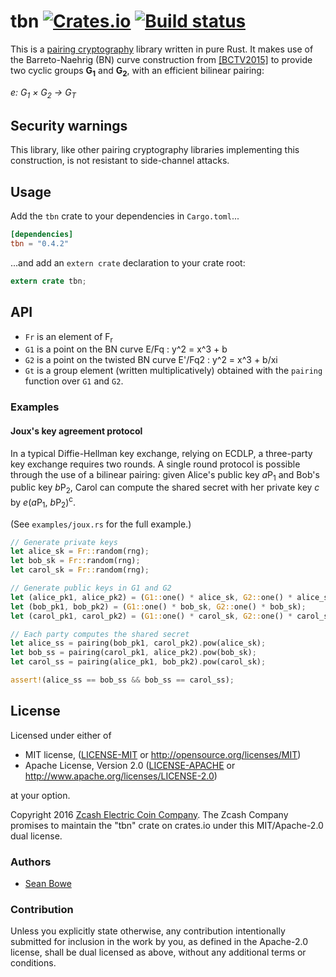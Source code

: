 # tbn [![Crates.io](https://img.shields.io/crates/v/tbn.svg)](https://crates.io/crates/tbn) [![Build status](https://api.travis-ci.org/tetcoin/tbn.svg)](https://travis-ci.org/tetcoin/tbn)

This is a [pairing cryptography](https://en.wikipedia.org/wiki/Pairing-based_cryptography) library written in pure Rust. It makes use of the Barreto-Naehrig (BN) curve construction from [[BCTV2015]](https://eprint.iacr.org/2013/879.pdf) to provide two cyclic groups **G<sub>1</sub>** and **G<sub>2</sub>**, with an efficient bilinear pairing:

*e: G<sub>1</sub> × G<sub>2</sub> → G<sub>T</sub>*

## Security warnings

This library, like other pairing cryptography libraries implementing this construction, is not resistant to side-channel attacks.

## Usage

Add the `tbn` crate to your dependencies in `Cargo.toml`...

```toml
[dependencies]
tbn = "0.4.2"
```

...and add an `extern crate` declaration to your crate root:

```rust
extern crate tbn;
```

## API

* `Fr` is an element of F<sub>r</sub>
* `G1` is a point on the BN curve E/Fq : y^2 = x^3 + b
* `G2` is a point on the twisted BN curve E'/Fq2 : y^2 = x^3 + b/xi
* `Gt` is a group element (written multiplicatively) obtained with the `pairing` function over `G1` and `G2`.

### Examples

#### Joux's key agreement protocol

In a typical Diffie-Hellman key exchange, relying on ECDLP, a three-party key exchange requires two rounds. A single round protocol is possible through the use of a bilinear pairing: given Alice's public key *a*P<sub>1</sub> and Bob's public key *b*P<sub>2</sub>, Carol can compute the shared secret with her private key *c* by *e*(*a*P<sub>1</sub>, *b*P<sub>2</sub>)<sup>c</sup>.

(See `examples/joux.rs` for the full example.)

```rust
// Generate private keys
let alice_sk = Fr::random(rng);
let bob_sk = Fr::random(rng);
let carol_sk = Fr::random(rng);

// Generate public keys in G1 and G2
let (alice_pk1, alice_pk2) = (G1::one() * alice_sk, G2::one() * alice_sk);
let (bob_pk1, bob_pk2) = (G1::one() * bob_sk, G2::one() * bob_sk);
let (carol_pk1, carol_pk2) = (G1::one() * carol_sk, G2::one() * carol_sk);

// Each party computes the shared secret
let alice_ss = pairing(bob_pk1, carol_pk2).pow(alice_sk);
let bob_ss = pairing(carol_pk1, alice_pk2).pow(bob_sk);
let carol_ss = pairing(alice_pk1, bob_pk2).pow(carol_sk);

assert!(alice_ss == bob_ss && bob_ss == carol_ss);
```

## License

Licensed under either of

 * MIT license, ([LICENSE-MIT](LICENSE-MIT) or http://opensource.org/licenses/MIT)
 * Apache License, Version 2.0 ([LICENSE-APACHE](LICENSE-APACHE) or http://www.apache.org/licenses/LICENSE-2.0)

at your option.

Copyright 2016 [Zcash Electric Coin Company](https://z.cash/). The Zcash Company promises to maintain the "tbn" crate on crates.io under this MIT/Apache-2.0 dual license.

### Authors

* [Sean Bowe](https://github.com/ebfull)

### Contribution

Unless you explicitly state otherwise, any contribution intentionally
submitted for inclusion in the work by you, as defined in the Apache-2.0
license, shall be dual licensed as above, without any additional terms or
conditions.
